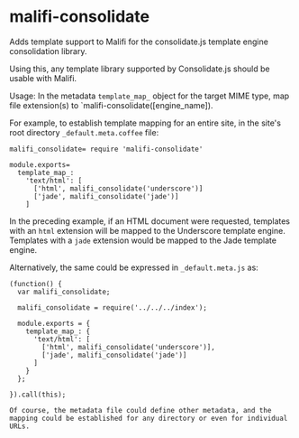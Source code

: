 # malifi-consolidate

Adds template support to Malifi for the consolidate.js template engine consolidation library.

Using this, any template library supported by Consolidate.js should be usable with Malifi.

Usage:
In the metadata `template_map_` object for the target MIME type, map file extension(s) to `malifi-consolidate([engine_name]).

For example, to establish template mapping for an entire site, in the site's root directory `_default.meta.coffee` file:
```
malifi_consolidate= require 'malifi-consolidate'

module.exports=
  template_map_:
    'text/html': [
      ['html', malifi_consolidate('underscore')]
      ['jade', malifi_consolidate('jade')]
    ]
```

In the preceding example, if an HTML document were requested, templates with an `html` extension will be mapped to the Underscore template engine.  Templates with a `jade` extension would be mapped to the Jade template engine.

Alternatively, the same could be expressed in `_default.meta.js` as:
```
(function() {
  var malifi_consolidate;

  malifi_consolidate = require('../../../index');

  module.exports = {
    template_map_: {
      'text/html': [
      	['html', malifi_consolidate('underscore')],
      	['jade', malifi_consolidate('jade')]
      ]
    }
  };

}).call(this);

Of course, the metadata file could define other metadata, and the mapping could be established for any directory or even for individual URLs.
